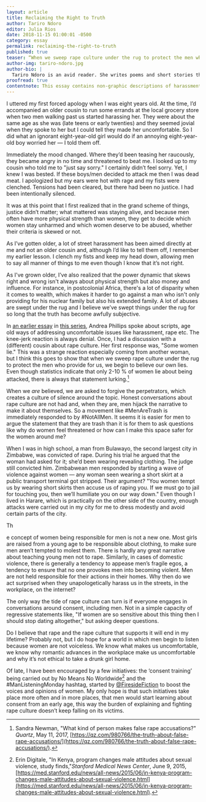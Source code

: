 ```yaml
---
layout: article
title: Reclaiming the Right to Truth
author: Tariro Ndoro
editor: Julia Rios
date: 2018-11-15 01:00:01 -0500
category: essay
permalink: reclaiming-the-right-to-truth
published: true
teaser: “When we sweep rape culture under the rug to protect the men who provide for us, we begin to believe those lies."
author-img: tariro-ndoro.jpg
author-bio: |
  Tariro Ndoro is an avid reader. She writes poems and short stories that explore dysfunction. Tariro's publication credits include _AFREADA_, _La Shamba_, _Omenana_, and _Puerto del Sol_. You can follow Tariro on Twitter at [@MissTariN](https://www.twitter.com/MissTariN) or find links to her other works at [tarirondoro.wordpress.com](https://tarirondoro.wordpress.com/).
proofread: true
contentnote: This essay contains non-graphic descriptions of harassment and assault.
---
```


I uttered my first forced apology when I was eight years old. At the time, I’d accompanied an older cousin to run some errands at the local grocery store when two men walking past us started harassing her. They were about the same age as she was (late teens or early twenties) and they seemed jovial when they spoke to her but I could tell they made her uncomfortable. So I did what an ignorant eight-year-old girl would do if an annoying eight-year-old boy worried her — I told them off.

Immediately the mood changed. Where they’d been teasing her raucously, they became angry in no time and threatened to beat me. I looked up to my cousin who told me to "just say sorry." I certainly didn’t feel sorry. Yet, I knew I was bested. If these boys/men decided to attack me then I was dead meat. I apologized but my ears were hot with rage and my fists were clenched. Tensions had been cleared, but there had been no justice. I had been intentionally silenced.

It was at this point that I first realized that in the grand scheme of things, justice didn’t matter; what mattered was staying alive, and because men often have more physical strength than women, they get to decide which women stay unharmed and which women deserve to be abused, whether their criteria is skewed or not.

As I’ve gotten older, a lot of street harassment has been aimed directly at me and not an older cousin and, although I’d like to tell them off, I remember my earlier lesson. I clench my fists and keep my head down, allowing men to say all manner of things to me even though I know that it’s not right.

As I've grown older, I’ve also realized that the power dynamic that skews right and wrong isn't always about physical strength but also money and influence. For instance, in postcolonial Africa, there's a lot of disparity when it comes to wealth, which makes it harder to go against a man who isn't only providing for his nuclear family but also his extended family. A lot of abuses are swept under the rug and I believe we’ve swept things under the rug for so long that the truth has become awfully subjective.

In [an earlier essay](/we-need-new-scripts) in [this series](/harassment), Andrea Phillips spoke about scripts, age old ways of addressing uncomfortable issues like harassment, rape etc. The knee-jerk reaction is always denial. Once, I had a discussion with a (different) cousin about rape culture. Her first response was, "Some women lie." This was a strange reaction especially coming from another woman, but I think this goes to show that when we sweep rape culture under the rug to protect the men who provide for us, we begin to believe our own lies. Even though statistics indicate that only 2-10 % of women lie about being attacked, there is always that statement lurking.[^1]

When we _are_ believed, we are asked to forgive the perpetrators, which creates a culture of silence around the topic. Honest conversations about rape culture are not had and, when they are, men hijack the narrative to make it about themselves. So a movement like #MenAreTrash is immediately responded to by #NotAllMen. It seems it is easier for men to argue the statement that they are trash than it is for them to ask questions like why do women feel threatened or how can I make this space safer for the women around me?

When I was in high school, a man from Bulawayo, the second largest city in Zimbabwe, was convicted of rape. During his trial he argued that the woman had asked for it; she’d been wearing revealing clothing. The judge still convicted him. Zimbabwean men responded by starting a wave of violence against women — any woman seen wearing a short skirt at a public transport terminal got stripped. Their argument? "You women tempt us by wearing short skirts then accuse us of raping you. If we must go to jail for touching you, then we’ll humiliate you on our way down." Even though I lived in Harare, which is practically on the other side of the country, enough attacks were carried out in my city for me to dress modestly and avoid certain parts of the city.

The concept of women being responsible for men is not a new one. Most girls are raised from a young age to be responsible about clothing, to make sure men aren’t tempted to molest them. There is hardly any great narrative about teaching young men not to rape. Similarly, in cases of domestic violence, there is generally a tendency to appease men’s fragile egos, a tendency to ensure that no one provokes men into becoming violent. Men are not held responsible for their actions in their homes. Why then do we act surprised when they unapologetically harass us in the streets, in the workplace, on the internet?

The only way the tide of rape culture can turn is if everyone engages in conversations around consent, including men. Not in a simple capacity of regressive statements like, "If women are so sensitive about this thing then I should stop dating altogether," but asking deeper questions. Do I believe that rape and the rape culture that supports it will end in my lifetime? Probably not, but I do hope for a world in which men begin to listen because women are not voiceless. We know what makes us uncomfortable, we know why romantic advances in the workplace make us uncomfortable and why it’s not ethical to take a drunk girl home.

Of late, I have been encouraged by a few initiatives: the ‘consent training’ being carried out by No Means No Worldwide[^2] and the #ManListeningMonday hashtag, started by [@FiresideFiction](https://www.twitter.com/FiresideFiction) to boost the voices and opinions of women. My only hope is that such initiatives take place more often and in more places, that men would start learning about consent from an early age, this way the burden of explaining and fighting rape culture doesn’t keep falling on its victims.

[^1]: Sandra Newman, "What kind of person makes false rape accusations?" _Quartz_, May 11, 2017, [https://qz.com/980766/the-truth-about-false-rape-accusations/](https://qz.com/980766/the-truth-about-false-rape-accusations/).

[^2]: Erin Digitale, "In Kenya, program changes male attitudes about sexual violence, study finds,"_Stanford Medical News Center_, June 9, 2015, [https://med.stanford.edu/news/all-news/2015/06/in-kenya-program-changes-male-attitudes-about-sexual-violence.html](https://med.stanford.edu/news/all-news/2015/06/in-kenya-program-changes-male-attitudes-about-sexual-violence.html).
